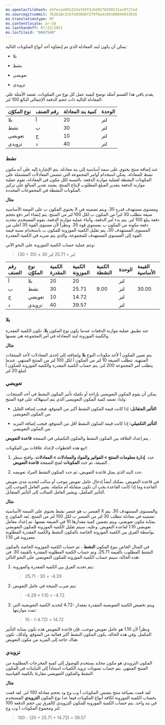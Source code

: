 ```yaml
---
ms.openlocfilehash: e5fecaa955333af43f3cbd927b550131ac0f27ad
ms.sourcegitcommit: 7b3b18c3cb7e930dbf2f9f6edcb9108044033616
ms.translationtype: HT
ms.contentlocale: ar-SA
ms.lasthandoff: 07/22/2021
ms.locfileid: "6667549"
---
```


يمكن أن يكون لبند المعادلة الذي تم إنشاؤه أحد أنواع المكونات التالية:

-   بلا

-   نشط

-   تعويضي

-   تزويدي

يقدم باقي هذا القسم أمثلة توضح كيفية عمل كل نوع من المكونات. تعتمد الأمثلة على المعادلة التالية ذات حجم الدفعة الإجمالي البالغ 100 لتر.

| نوع المكوّن  | رقم الصنف  | كمية بند المعادلة  | الوحدة   |
| :--------------- | :----------- | :--------------------- | :----- |
| بلا             | أ            | 20                     | لتر  |
| نشط           | ب            | 30                     | لتر  |
| تعويضي     | ج            | 10                     | لتر  | 
| تزويدي           | د            | 40                     | لتر  |

### <a name="active"></a>نشط

عند إضافة منتج يحتوي على سمة أساسية إلى بند معادلة، يتم الإشارة إليه على أنه *مكون نشط* للمعادلة. يمكن استخدام أوامر المجموعة التي تتضمن المعادلات المشتملة على المكونات النشطة لعملية موازنة الدفعة. بالنسبة لكل مكون في المعادلة، تقوم عملية موازنة الدفعة بتقدير المبلغ المطلوب لإنتاج المنتج. يعتمد تقدير المبالغ على تركيز المكونات النشطة في المجموعات المحددة.

**مثال**

يحتوي المكون ب على السمة الأساسية X ومستوى مستهدف قدره 30، ويتم تضمينه في صيغة تتطلب 30 لتراً من المكون ب لكل 100 لتر من المنتج. يتم إنشاء أمر دفع بحجم دفعة يبلغ 100 لتر. يتم بدء أمر الدفعة، وأثناء عملية موازنة الدفعة، يقوم المستخدم بتحديد دفعة مكونة من المكون ب بمستوي قوة 35. ونظراً لأن مستوى القوة 35 أعلى من المستوى المستهدف 30، يتم تقليل الكمية الموزونة للمكون ب باستخدام نسبة قيمة القوة إلى المستوي المستهدف للمجموعة، والذي يتم ضربه في الكمية المقدرة. 

وتتم عملية حساب الكمية الموزونة على النحو الآتي:

> (30 ÷ 35) × 30 لتر = 25.71 لتر



| **رقم الصنف** | **نوع المكوّن**   | **الكمية المقدرة**  | **الكمية الموزونة** |  **الكمية النشطة**  | **الوحدة**  | **القيمة الأساسية** |
| :-------------- | :---------------------| :-----------------------| :---------------------| :---------------------| :---------| :--------------|
| أ               | بلا                  | 20                      | 20                    |                       | لتر     |                |
| ب               | نشط                | 30                      | 25.71                 |  9.00                 | لتر     | 30.00          |
| ج               | تعويضي          | 10                      | 14.72                 |                       | لتر     |                |
| د               | تزويدي                | 40                      | 39.57                 |                       | لتر     |                |



### <a name="none"></a>بلا

عند تطبيق عملية موازنة الدفعات عندما يكون نوع المكون **بلا**، تكون الكمية المقدرة والكمية الموزونة لبند المعادلة في أمر المجموعة هي نفسها.

**مثال**

يتم تعيين المكون أ لأحد مكونات النوع **بلا** وإضافته إلى إحدى المعادلات لأحد المنتجات المنتهية. تتطلب الصيغة 10 لتر من المكون أ لكل 100 لتر من المنتج المنتهي. عندما يتطلب أمر المجموعة 200 لتر، يتم حساب الكمية المقدرة والكمية الموزونة للمكون أ لتبلغ 20 لتر.

### <a name="compensating"></a>تعويضي

يمكن أن يقوم المكون التعويضي بإزاحة أو تكملة تأثير المكون النشط في أحد المنتجات. ولذا، تعتمد كمية المكون التعويضي الذي يتم استهلاكه على قوة المنتج:

-   **التأثير المتقابل:** إذا كانت قيمة المكون النشط أكبر من المتوقع، فيجب إضافة القليل من المكون التعويضي.

-   **التأثير التكميلي:** إذا كانت قيمة المكون النشط أقل من المتوقع، فيجب إضافة المزيد من المكون التعويضي.

يتم إعداد العلاقة بين المكون النشط والمكون التكميلي في الصفحة **قاعدة التعويض** .

اتبع هذه الخطوات لإعداد علاقات بين المكونات:

1.  حدد  **إدارة معلومات المنتج > الفواتير والمواد والمعادلات > المعادلات**، وافتح سطر الصيغة، ثم حدد **المكونات** لفتح الصفحة **قاعدة التعويض** .

2.  حدد البند الذي يمثل قاعدة التعويض، ثم حدد المكون النشط المراد تعويضه.

في قاعدة التعويض، يمكنك أيضاً إدخال عامل تعويض موجب أو سالب لتحديد مدى تعويض القاعدة وما إذا كانت القاعدة يجب أن تكون متقابلة أم مكملة. يشير العامل الموجب إلى التأثير المكمل، ويشير العامل السالب إلى التأثير المتقابل.

**مثال**

العنصر ب هو عنصر نشط يحتوي على السمة الأساسية X والمستوى المستهدف 30. يتم تضمينه في معادلة تتطلب 30 لتر من العنصر ب لكل 100 لتر من المنتج. يُعد المكون ج بمثابة مكون تعويضي، ويتم تضمين كمية مقدارها 10 في الصيغة نفسها. تم إعداد معامل تعويضي 1.10 لقاعدة التعويض. وعليه، سيتم تقليل الكمية الموزونة للمكون التعويضي بواسطة الفرق بين الكمية الموزونة الخاصة بالمكون النشط والكمية المقدرة المطلوبة مضروبة في 1.10.

في المثال الخاص بنوع المكون **النشط** ، تم حساب الكمية الموزونة الخاصة بالمكون النشط المطلوب بالقيمة 25.71، وتم حساب الكمية المطلوبة المقدرة بالقيمة 30. في هذه الحالة، سيتم حساب الكمية الموزونة للمكون التعويضي على النحو التالي:

1.  يتم تحديد الفرق بين الكمية المقدرة والموزونة:

    > 25.71 - 30 = -4.29

2.  يتم ضرب النتيجة في عامل التعويض:

    > -4.29 × 1.10 = -4.72

3.  ويتم تخفيض الكمية التعويضية المقدرة بمقدار -4.72 لتحديد الكمية التعويضية التي تمت موازنتها:

    > 10 - (-4.72) = 14.72

ونظراً لأن 1.10 هو عامل تعويض موجب، فإن قاعدة التعويض هذه تكون بمثابة التأثير المكمل. وفي هذه الحالة، يكون المكون النشط أكثر فعالية من المتوقع. ولذلك، تكون هناك حاجة إلى المزيد من مكون التعويض.

### <a name="filler"></a>تزويدي

المكون التزويدي هو مكون محايد يستخدم للوصول إلى كمية المخرجات المطلوبة من المنتج المنتهي. يتم حساب تسويات تزويد الكميات استناداً إلى التباينات في المكون النشط والمكون التعويضي مقارنهً بالكمية القياسية.

**مثال**

لقد قمت بصياغة منتج يتضمن المكونات أ وب وج ود بحجم معادلة 100 لتر. لقد قمت بحساب الكمية الموزونة لكافة أنواع المكونات فيما عدا نوع المكون **التزويدي** المستخدم في بند واحد. يتم حساب الكمية الموزونة للمكون التزويدي كالفرق بين حجم الدفعة 100 لتر ومجموع المكونات أ وب وج:

> 100 - (20 + 25.71 + 14.72) = 39.57
